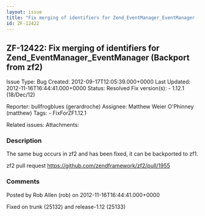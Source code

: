 ```yaml
---
layout: issue
title: "Fix merging of identifiers for Zend_EventManager_EventManager (Backport from zf2)"
id: ZF-12422
---
```


ZF-12422: Fix merging of identifiers for Zend\_EventManager\_EventManager (Backport from zf2)
---------------------------------------------------------------------------------------------

 Issue Type: Bug Created: 2012-09-17T12:05:39.000+0000 Last Updated: 2012-11-16T16:44:41.000+0000 Status: Resolved Fix version(s): - 1.12.1 (18/Dec/12)
 
 Reporter:  bullfrogblues (gerardroche)  Assignee:  Matthew Weier O'Phinney (matthew)  Tags: - FixForZF1.12.1
 
 Related issues: 
 Attachments: 
### Description

The same bug occurs in zf2 and has been fixed, it can be backported to zf1.

zf2 pull request <https://github.com/zendframework/zf2/pull/1955>

 

 

### Comments

Posted by Rob Allen (rob) on 2012-11-16T16:44:41.000+0000

Fixed on trunk (25132) and release-1.12 (25133)

 

 